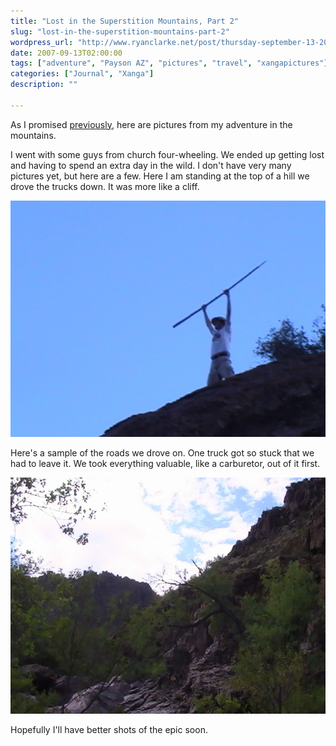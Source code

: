 ```yaml
---
title: "Lost in the Superstition Mountains, Part 2"
slug: "lost-in-the-superstition-mountains-part-2"
wordpress_url: "http://www.ryanclarke.net/post/thursday-september-13-2007/"
date: 2007-09-13T02:00:00
tags: ["adventure", "Payson AZ", "pictures", "travel", "xangapictures"]
categories: ["Journal", "Xanga"]
description: ""

---
```


As I promised [previously](/journal/lost-in-the-superstition-mountains), here are pictures from my adventure in the mountains.

I went with some guys from church four-wheeling. We ended up getting lost and having to spend an extra day in the wild. I don't have very many pictures yet, but here are a few. Here I am standing at the top of a hill we drove the trucks down. It was more like a cliff.

![Like Abraham](/images/journal/like-abraham.jpg "Like Abraham")

Here's a sample of the roads we drove on. One truck got so stuck that we had to leave it. We took everything valuable, like a carburetor, out of it first.

![Mountain road](/images/journal/mountain-road.jpg "Mountain Road")

Hopefully I'll have better shots of the epic soon.
